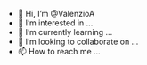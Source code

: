 - 👋 Hi, I’m @ValenzioA
- 👀 I’m interested in ...
- 🌱 I’m currently learning ...
- 💞️ I’m looking to collaborate on ...
- 📫 How to reach me ...

<!---
ValenzioA/ValenzioA is a ✨ special ✨ repository because its `README.md` (this file) appears on your GitHub profile.
You can click the Preview link to take a look at your changes.
--->
